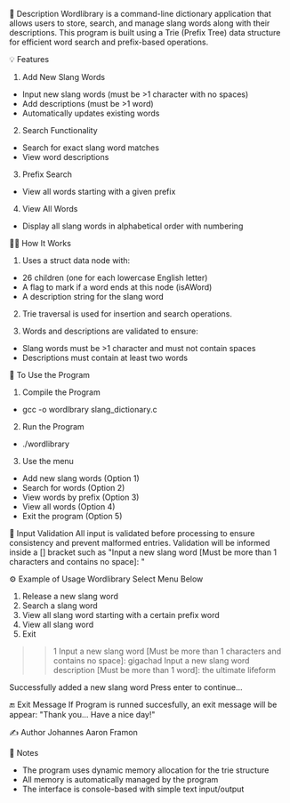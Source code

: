 📝 Description
Wordlibrary is a command-line dictionary application that allows users to store, search, and manage slang words along with their descriptions. This program is built using a Trie (Prefix Tree) data structure for efficient word search and prefix-based operations.

💡 Features
1. Add New Slang Words
- Input new slang words (must be >1 character with no spaces)
- Add descriptions (must be >1 word)
- Automatically updates existing words

2. Search Functionality
- Search for exact slang word matches
- View word descriptions

3. Prefix Search
- View all words starting with a given prefix

4. View All Words
- Display all slang words in alphabetical order with numbering

👷‍♂️ How It Works
1. Uses a struct data node with:
- 26 children (one for each lowercase English letter)
- A flag to mark if a word ends at this node (isAWord)
- A description string for the slang word

2. Trie traversal is used for insertion and search operations.
  
3. Words and descriptions are validated to ensure:
- Slang words must be >1 character and must not contain spaces
- Descriptions must contain at least two words

🧠 To Use the Program
1. Compile the Program
- gcc -o wordlbrary slang_dictionary.c
  
2. Run the Program
- ./wordlibrary

3. Use the menu
- Add new slang words (Option 1)
- Search for words (Option 2)
- View words by prefix (Option 3)
- View all words (Option 4)
- Exit the program (Option 5)

🧼 Input Validation
All input is validated before processing to ensure consistency and prevent malformed entries. Validation will be informed inside a [] bracket such as "Input a new slang word [Must be more than 1 characters and contains no space]: "

⚙️ Example of Usage
Wordlibrary
Select Menu Below
1. Release a new slang word
2. Search a slang word
3. View all slang word starting with a certain prefix word
4. View all slang word
5. Exit
>> 1
Input a new slang word [Must be more than 1 characters and contains no space]: gigachad
Input a new slang word description [Must be more than 1 word]: the ultimate lifeform

Successfully added a new slang word
Press enter to continue...

🔚 Exit Message
If Program is runned succesfully, an exit message will be appear: "Thank you... Have a nice day!"

✍️ Author
Johannes Aaron Framon

📒 Notes
- The program uses dynamic memory allocation for the trie structure
- All memory is automatically managed by the program
- The interface is console-based with simple text input/output
